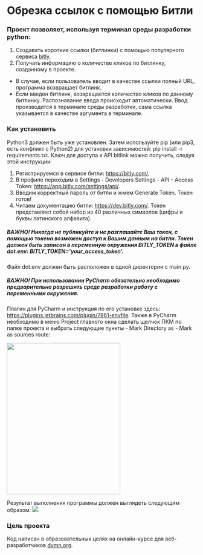 # Обрезка ссылок с помощью Битли
### Проект позволяет, используя терминал среды разработки python:
1. Создавать короткие ссылки (битлинки) с помощью популярного сервиса [bitly](https://app.bitly.com).
2. Получать информацию о количестве кликов по битлинку, созданному в проекте.

- В случае, если пользователь вводит в качестве ссылки полный URL, программа возвращает битлинк. 
- Если введен битлинк, возвращается количество кликов по данному битлинку.
Распознавание ввода происходит автоматически. 
Ввод производится в терминале среды разработки, сама ссылка указывается в качестве аргумента в терминале.

### Как установить

Python3 должен быть уже установлен. Затем используйте pip (или pip3, есть конфликт с Python2) для установки зависимостей:
pip install -r requirements.txt.
Ключ для доступа к API bitlink можно получить, следуя этой инструкции:
1. Регистрируемся в сервисе битли: https://bitly.com/.
2. В профиле переходим в Settings - Developers Settings - API - Access Token: https://app.bitly.com/settings/api/.
4. Вводим корректный пароль от битли и жмем Generate Token. Токен готов!
5. Читаем документацию битли: https://dev.bitly.com/.
Токен представляет собой набор из 40 различных символов (цифры и буквы латинского алфавита). 
##### ВАЖНО! Никогда не публикуйте и не разглашайте Ваш токен, с помощью токена возможен доступ к Вашим данным на битли. Токен должен быть записан в переменную окружения BITLY_TOKEN в файле dot.env: BITLY_TOKEN='your_access_token'.

Файл dot.env должен быть расположен в одной директории с main.py.
##### ВАЖНО! При использовании PyCharm обязательно необходимо предварительно разрешить среде разработки работу с переменными окружения.
Плагин для PyCharm и инструкция по его установке здесь: https://plugins.jetbrains.com/plugin/7861-envfile.
Также в PyCharm необходимо в меню Project главного окна сделать щелчок ПКМ по папке проекта и выбрать следующие пункты - Mark Directory as - Mark as sources route:

<img src="https://resources.jetbrains.com/help/img/idea/2021.3/py_mark_directory_project_tool_window.png" width="300" height="400" />

Результат выполнения программы должен выглядеть следующим образом:
![](https://dvmn.org/media/Screenshot_from_2018-10-31_15-00-02.png)
### Цель проекта
Код написан в образовательных целях на онлайн-курсе для веб-разработчиков [dvmn.org](https://dvmn.org).
